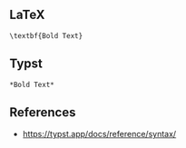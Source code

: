 ## LaTeX

```
\textbf{Bold Text}
```




## Typst

```
*Bold Text*
```



## References

- https://typst.app/docs/reference/syntax/
